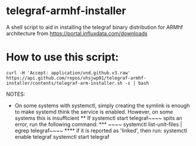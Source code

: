 # telegraf-armhf-installer
A shell script to aid in installing the telegraf binary distribution for ARMhf architecture from https://portal.influxdata.com/downloads

# How to use this script:
~~~~
curl -H 'Accept: application/vnd.github.v3.raw' https://api.github.com/repos/vhsjwp01/telegraf-armhf-installer/contents/telegraf-arm-installer.sh -s | bash
~~~~

NOTES:
* On some systems with systemctl, simply creating the symlink is enough to make systemd think the service is enabled.  However, on some systems this is insufficient
** If systemctl start telegraf~~~~ spits an error, run the following command:
*** ~~~~ systemctl list-unit-files | egrep telegraf~~~~
**** if it is reported as 'linked', then run:
systemctl enable telegraf
systemctl start telegraf

